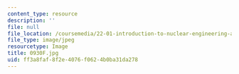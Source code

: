 ```yaml
---
content_type: resource
description: ''
file: null
file_location: /coursemedia/22-01-introduction-to-nuclear-engineering-and-ionizing-radiation-fall-2016/ff3a8faf8f2e4076f0624b0ba31da278_0930F.jpg
file_type: image/jpeg
resourcetype: Image
title: 0930F.jpg
uid: ff3a8faf-8f2e-4076-f062-4b0ba31da278
---
```


